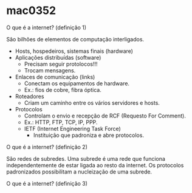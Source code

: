 # mac0352

O que é a internet? (definição 1)

Sâo bilhões de elementos de computação interligados.
- Hosts, hospedeiros, sistemas finais (hardware)
- Aplicações distribuídas (software)
  - Precisam seguir protolocos!!!
  - Trocam mensagens.
- Enlaces de comunicação (links)
  - Conectam os equipamentos de hardware.
  - Ex.: fios de cobre, fibra óptica.
- Roteadores
  - Criam um caminho entre os vários servidores e hosts.
- Protocolos
  - Controlam o envio e recepção de RCF (Requesto For Comment).
  - Ex.: HTTP, FTP, TCP, IP, PPP.
  - IETF (Internet Engineering Task Force)
    - Instituição que padroniza e abre protocolos.

O que é a internet? (definição 2)

São redes de subredes.
Uma subrede é uma rede que funciona independentemente de estar ligada ao resto da internet.
Os protocolos padronizados possibilitam a nucleização de uma subrede.

O que é a internet? (definição 3)
